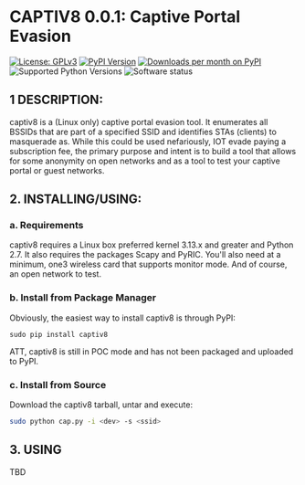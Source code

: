 # CAPTIV8 0.0.1: Captive Portal Evasion

[![License: GPLv3](https://img.shields.io/pypi/l/captiv8.svg)](https://github.com/wraith-wireless/captiv8/blob/master/LICENSE)
[![PyPI Version](https://img.shields.io/pypi/v/captiv8.svg)](https://pypi.python.org/pypi/captiv8)
[![Downloads per month on PyPI](https://img.shields.io/pypi/dm/captiv8.svg)](https://pypi.python.org/pypi/captiv8)
![Supported Python Versions](https://img.shields.io/pypi/pyversions/captiv8.svg)
![Software status](https://img.shields.io/pypi/status/captiv8.svg)

## 1 DESCRIPTION:
captiv8 is a (Linux only) captive portal evasion tool. It enumerates all BSSIDs
that are part of a specified SSID and identifies STAs (clients) to masquerade as.
While this could be used nefariously, IOT evade paying a subscription fee, the 
primary purpose and intent is to build a tool that allows for some anonymity on
open networks and as a tool to test your captive portal or guest networks.

## 2. INSTALLING/USING:

### a. Requirements
captiv8 requires a Linux box preferred kernel 3.13.x and greater and Python 2.7.
It also requires the packages Scapy and PyRIC. You'll also need at a minimum, one3
wireless card that supports monitor mode. And of course, an open network to test.

### b. Install from Package Manager
Obviously, the easiest way to install captiv8 is through PyPI:

    sudo pip install captiv8

ATT, captiv8 is still in POC mode and has not been packaged and uploaded to PyPI.

### c. Install from Source
Download the captiv8 tarball, untar and execute:
```bash
sudo python cap.py -i <dev> -s <ssid>
```


## 3. USING
TBD

